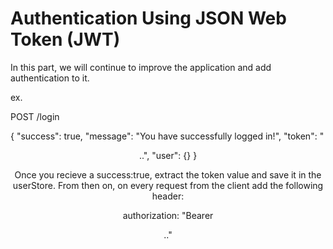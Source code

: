 Authentication Using JSON Web Token (JWT)
=========================================
In this part, we will continue to improve the application and add authentication to it.

ex. 

POST /login

{
  "success": true,
  "message": "You have successfully logged in!",
  "token": "<HEADER>.<PAYLOAD>.<SIGNATURE>",
  "user": {}
}

Once you recieve a success:true, extract the token value and save it in the userStore. From then on, on every request from the client add the following header:

authorization: "Bearer <HEADER>.<PAYLOAD>.<SIGNATURE>"